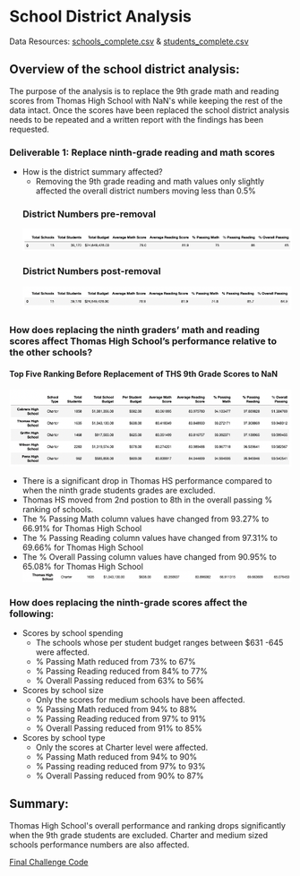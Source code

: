 # School District Analysis
Data Resources: [schools_complete.csv](https://github.com/matthallman/Week_4_Conda_school_district_analysis/blob/main/resources/schools_complete.csv) & [students_complete.csv](https://github.com/matthallman/Week_4_Conda_school_district_analysis/blob/main/resources/students_complete.csv)
## Overview of the school district analysis: 
The purpose of the analysis is to replace the 9th grade math and reading scores from Thomas High School with NaN's while keeping the rest of the data intact. Once the scores have been replaced the school district analysis needs to be repeated and a written report with the findings has been requested.

### Deliverable 1: Replace ninth-grade reading and math scores
- How is the district summary affected?
  - Removing the 9th grade reading and math values only slightly affected the overall district numbers moving less than 0.5%
  ### District Numbers pre-removal
  ![Pre-removal](https://github.com/matthallman/Week_4_Conda_school_district_analysis/blob/main/resources/district_totals_prel.png)
  ### District Numbers post-removal
  ![Post-removal](https://github.com/matthallman/Week_4_Conda_school_district_analysis/blob/main/resources/district_totals.png)
  
### How does replacing the ninth graders’ math and reading scores affect Thomas High School’s performance relative to the other schools?
#### Top Five Ranking Before Replacement of THS 9th Grade Scores to NaN
![Top 5 Ranking Before](https://github.com/matthallman/Week_4_Conda_school_district_analysis/blob/main/resources/top_5_pre.png)
- There is a significant drop in Thomas HS performance compared to when the ninth grade students grades are excluded. 
- Thomas HS moved from 2nd postion to 8th in the overall passing % ranking of schools. 
- The % Passing Math column values have changed from 93.27% to 66.91% for Thomas High School
- The % Passing Reading column values have changed from 97.31% to 69.66% for Thomas High School
- The % Overall Passing column values have changed from 90.95% to 65.08% for Thomas High School
![THS overall rank](https://github.com/matthallman/Week_4_Conda_school_district_analysis/blob/main/resources/thomas_post_top5.png)
 
### How does replacing the ninth-grade scores affect the following:
- Scores by school spending
  - The schools whose per student budget ranges between $631 -645 were affected.
   - % Passing Math reduced from 73% to 67%
   - % Passing Reading reduced from 84% to 77%
   - % Overall Passing reduced from 63% to 56%
- Scores by school size
  - Only the scores for medium schools have been affected.
   - % Passing Math reduced from 94% to 88%
   - % Passing Reading reduced from 97% to 91%
   - % Overall Passing reduced from 91% to 85%
- Scores by school type
  - Only the scores at Charter level were affected.
   - % Passing Math reduced from 94% to 90%
   - % Passing reading reduced from 97% to 93%
   - % Overall Passing reduced from 90% to 87%

## Summary: 
Thomas High School's overall performance and ranking drops significantly when the 9th grade students are excluded. 
Charter and medium sized schools performance numbers are also affected. 

[Final Challenge Code](https://github.com/matthallman/Week_4_Conda_school_district_analysis/blob/main/PyCitySchools_Challenge.ipynb)


